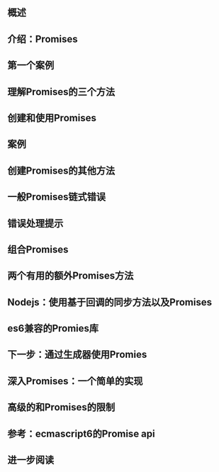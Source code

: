## 概述

## 介绍：Promises

## 第一个案例

## 理解Promises的三个方法

## 创建和使用Promises

## 案例

## 创建Promises的其他方法

## 一般Promises链式错误

## 错误处理提示

## 组合Promises

## 两个有用的额外Promises方法

## Nodejs：使用基于回调的同步方法以及Promises

## es6兼容的Promies库

## 下一步：通过生成器使用Promies

## 深入Promises：一个简单的实现

## 高级的和Promises的限制

## 参考：ecmascript6的Promise api

## 进一步阅读